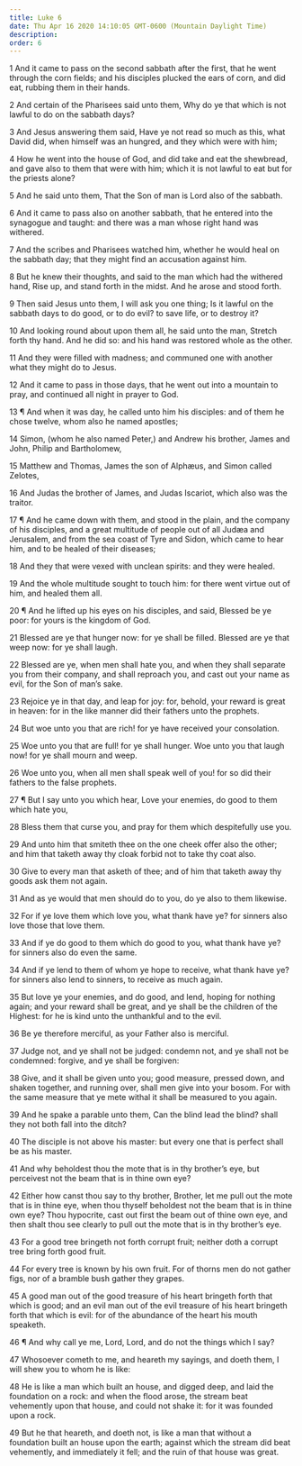 ```yaml
---
title: Luke 6
date: Thu Apr 16 2020 14:10:05 GMT-0600 (Mountain Daylight Time)
description: 
order: 6
---
```


<p>
  1 And it came to pass on the second sabbath after the first, that he went
  through the corn fields; and his disciples plucked the ears of corn, and did
  eat, rubbing them in their hands.
</p>
<p>
  2 And certain of the Pharisees said unto them, Why do ye that which is not
  lawful to do on the sabbath days?
</p>
<p>
  3 And Jesus answering them said, Have ye not read so much as this, what David
  did, when himself was an hungred, and they which were with him;
</p>
<p>
  4 How he went into the house of God, and did take and eat the shewbread, and
  gave also to them that were with him; which it is not lawful to eat but for
  the priests alone?
</p>
<p>5 And he said unto them, That the Son of man is Lord also of the sabbath.</p>
<p>
  6 And it came to pass also on another sabbath, that he entered into the
  synagogue and taught: and there was a man whose right hand was withered.
</p>
<p>
  7 And the scribes and Pharisees watched him, whether he would heal on the
  sabbath day; that they might find an accusation against him.
</p>
<p>
  8 But he knew their thoughts, and said to the man which had the withered hand,
  Rise up, and stand forth in the midst. And he arose and stood forth.
</p>
<p>
  9 Then said Jesus unto them, I will ask you one thing; Is it lawful on the
  sabbath days to do good, or to do evil? to save life, or to destroy it?
</p>
<p>
  10 And looking round about upon them all, he said unto the man, Stretch forth
  thy hand. And he did so: and his hand was restored whole as the other.
</p>
<p>
  11 And they were filled with madness; and communed one with another what they
  might do to Jesus.
</p>
<p>
  12 And it came to pass in those days, that he went out into a mountain to
  pray, and continued all night in prayer to God.
</p>
<p>
  13 &#xB6; And when it was day, he called unto him his disciples: and of them
  he chose twelve, whom also he named apostles;
</p>
<p>
  14 Simon, (whom he also named Peter,) and Andrew his brother, James and John,
  Philip and Bartholomew,
</p>
<p>
  15 Matthew and Thomas, James the son of Alph&#xE6;us, and Simon called
  Zelotes,
</p>
<p>
  16 And Judas the brother of James, and Judas Iscariot, which also was the
  traitor.
</p>
<p>
  17 &#xB6; And he came down with them, and stood in the plain, and the company
  of his disciples, and a great multitude of people out of all Jud&#xE6;a and
  Jerusalem, and from the sea coast of Tyre and Sidon, which came to hear him,
  and to be healed of their diseases;
</p>
<p>18 And they that were vexed with unclean spirits: and they were healed.</p>
<p>
  19 And the whole multitude sought to touch him: for there went virtue out of
  him, and healed them all.
</p>
<p>
  20 &#xB6; And he lifted up his eyes on his disciples, and said, Blessed be ye
  poor: for yours is the kingdom of God.
</p>
<p>
  21 Blessed are ye that hunger now: for ye shall be filled. Blessed are ye that
  weep now: for ye shall laugh.
</p>
<p>
  22 Blessed are ye, when men shall hate you, and when they shall separate you
  from their company, and shall reproach you, and cast out your name as evil,
  for the Son of man&#x2019;s sake.
</p>
<p>
  23 Rejoice ye in that day, and leap for joy: for, behold, your reward is great
  in heaven: for in the like manner did their fathers unto the prophets.
</p>
<p>24 But woe unto you that are rich! for ye have received your consolation.</p>
<p>
  25 Woe unto you that are full! for ye shall hunger. Woe unto you that laugh
  now! for ye shall mourn and weep.
</p>
<p>
  26 Woe unto you, when all men shall speak well of you! for so did their
  fathers to the false prophets.
</p>
<p>
  27 &#xB6; But I say unto you which hear, Love your enemies, do good to them
  which hate you,
</p>
<p>
  28 Bless them that curse you, and pray for them which despitefully use you.
</p>
<p>
  29 And unto him that smiteth thee on the one cheek offer also the other; and
  him that taketh away thy cloak forbid not to take thy coat also.
</p>
<p>
  30 Give to every man that asketh of thee; and of him that taketh away thy
  goods ask them not again.
</p>
<span></span>
<p>
  31 And as ye would that men should do to you, do ye also to them likewise.
</p>
<p>
  32 For if ye love them which love you, what thank have ye? for sinners also
  love those that love them.
</p>
<p>
  33 And if ye do good to them which do good to you, what thank have ye? for
  sinners also do even the same.
</p>
<p>
  34 And if ye lend to them of whom ye hope to receive, what thank have ye? for
  sinners also lend to sinners, to receive as much again.
</p>
<p>
  35 But love ye your enemies, and do good, and lend, hoping for nothing again;
  and your reward shall be great, and ye shall be the children of the Highest:
  for he is kind unto the unthankful and to the evil.
</p>
<p>36 Be ye therefore merciful, as your Father also is merciful.</p>
<p>
  37 Judge not, and ye shall not be judged: condemn not, and ye shall not be
  condemned: forgive, and ye shall be forgiven:
</p>
<p>
  38 Give, and it shall be given unto you; good measure, pressed down, and
  shaken together, and running over, shall men give into your bosom. For with
  the same measure that ye mete withal it shall be measured to you again.
</p>
<p>
  39 And he spake a parable unto them, Can the blind lead the blind? shall they
  not both fall into the ditch?
</p>
<p>
  40 The disciple is not above his master: but every one that is perfect shall
  be as his master.
</p>
<p>
  41 And why beholdest thou the mote that is in thy brother&#x2019;s eye, but
  perceivest not the beam that is in thine own eye?
</p>
<p>
  42 Either how canst thou say to thy brother, Brother, let me pull out the mote
  that is in thine eye, when thou thyself beholdest not the beam that is in
  thine own eye? Thou hypocrite, cast out first the beam out of thine own eye,
  and then shalt thou see clearly to pull out the mote that is in thy
  brother&#x2019;s eye.
</p>
<p>
  43 For a good tree bringeth not forth corrupt fruit; neither doth a corrupt
  tree bring forth good fruit.
</p>
<p>
  44 For every tree is known by his own fruit. For of thorns men do not gather
  figs, nor of a bramble bush gather they grapes.
</p>
<p>
  45 A good man out of the good treasure of his heart bringeth forth that which
  is good; and an evil man out of the evil treasure of his heart bringeth forth
  that which is evil: for of the abundance of the heart his mouth speaketh.
</p>
<p>
  46 &#xB6; And why call ye me, Lord, Lord, and do not the things which I say?
</p>
<p>
  47 Whosoever cometh to me, and heareth my sayings, and doeth them, I will shew
  you to whom he is like:
</p>
<p>
  48 He is like a man which built an house, and digged deep, and laid the
  foundation on a rock: and when the flood arose, the stream beat vehemently
  upon that house, and could not shake it: for it was founded upon a rock.
</p>
<p>
  49 But he that heareth, and doeth not, is like a man that without a foundation
  built an house upon the earth; against which the stream did beat vehemently,
  and immediately it fell; and the ruin of that house was great.
</p>
